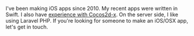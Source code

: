 I've been making iOS apps since 2010. My recent apps were written in Swift. I also have [experience with Cocos2d-x](make9). On the server side, I like using Laravel PHP. If you're looking for someone to make an iOS/OSX app, let's get in touch.
